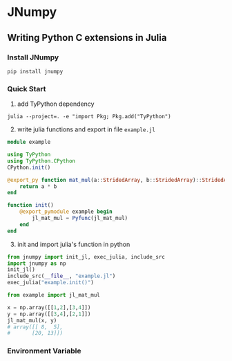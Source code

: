 # JNumpy

## Writing Python C extensions in Julia



### Install JNumpy

`pip install jnumpy`

### Quick Start

1. add TyPython dependency
```
julia --project=. -e "import Pkg; Pkg.add("TyPython")
```

2. write julia functions and export in file `example.jl`
```julia
module example

using TyPython
using TyPython.CPython
CPython.init()

@export_py function mat_mul(a::StridedArray, b::StridedArray)::StridedArray
    return a * b
end

function init()
    @export_pymodule example begin
        jl_mat_mul = Pyfunc(jl_mat_mul)
    end
end
```

3. init and import julia's function in python
```python
from jnumpy import init_jl, exec_julia, include_src
import jnumpy as np
init_jl()
include_src(__file__, "example.jl")
exec_julia("example.init()")

from example import jl_mat_mul

x = np.array([[1,2],[3,4]])
y = np.array([[3,4],[2,1]])
jl_mat_mul(x, y)
# array([[ 8,  5],
#       [20, 13]])
```


### Environment Variable




